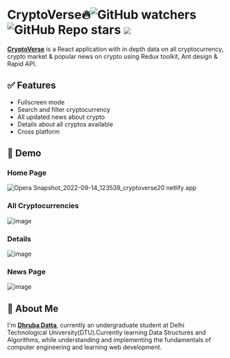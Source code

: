 
# CryptoVerse🔥![GitHub watchers](https://img.shields.io/github/watchers/dhruba-datta/CryptoVerse?style=social) ![GitHub Repo stars](https://img.shields.io/github/stars/dhruba-datta/CryptoVerse?style=social) ![](https://visitor-badge.glitch.me/badge?page_id=dhruba-datta.dhruba-datta/CryptoVerse")

**[CryptoVerse](https://cryptoverse20.netlify.app)** is a React application with in depth data on all cryptocurrency, crypto market & popular news on crypto using Redux toolkit, Ant design & Rapid API.


## ✅ Features

- Fullscreen mode
- Search and filter cryptocurrency
- All updated news about crypto
- Details about all cryptos available
- Cross platform
## 🐣 Demo
### Home Page
![Opera Snapshot_2022-09-14_123539_cryptoverse20 netlify app](https://user-images.githubusercontent.com/74358627/190084698-b4fc6b8e-d8f1-4c60-9c0c-67d79271da07.png)

### All Cryptocurrencies
![image](https://user-images.githubusercontent.com/74358627/190084776-7d95bae5-b91e-448c-bd8c-4b392dc2e696.png)

### Details
![image](https://user-images.githubusercontent.com/74358627/190084885-bc3ab93e-ba63-4ba4-92ed-02b3d3b4eba4.png)
### News Page
![image](https://user-images.githubusercontent.com/74358627/190084963-c6add249-4e38-42f5-8277-56a8a012f55f.png)
## 🚀 About Me
I'm **[Dhruba Datta](https://dhruba-datta.netlify.app)**, currently an undergraduate student at Delhi Technological University(DTU).Currently learning Data Structures and Algorithms, while understanding and implementing the fundamentals of computer engineering and learning web development.
